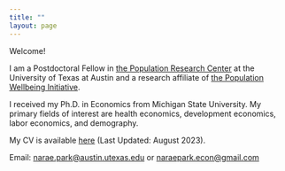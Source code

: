 ```yaml
---
title: ""
layout: page
---
```


Welcome! 

I am a Postdoctoral Fellow in [the Population Research Center](https://liberalarts.utexas.edu/prc/) at the University of Texas at Austin and a research affiliate of [the Population Wellbeing Initiative](https://sites.utexas.edu/pwi/). 

I received my Ph.D. in Economics from Michigan State University. My primary fields of interest are health economics, development economics, labor economics, and demography. 

My CV is available [here](assets/cv/cv_parkn.pdf) (Last Updated: August 2023).

Email: [narae.park@austin.utexas.edu](mailto:narae.park@austin.utexas.edu) or [naraepark.econ@gmail.com](mailto:naraepark.econ@gmail.com)
